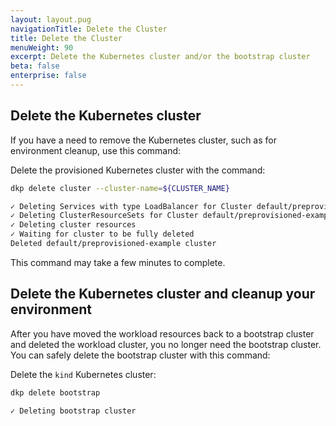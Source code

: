 ```yaml
---
layout: layout.pug
navigationTitle: Delete the Cluster
title: Delete the Cluster
menuWeight: 90
excerpt: Delete the Kubernetes cluster and/or the bootstrap cluster
beta: false
enterprise: false
---
```


## Delete the Kubernetes cluster

If you have a need to remove the Kubernetes cluster, such as for environment cleanup, use this command:

Delete the provisioned Kubernetes cluster with the command:

```bash
dkp delete cluster --cluster-name=${CLUSTER_NAME}
```

```sh
✓ Deleting Services with type LoadBalancer for Cluster default/preprovisioned-example
✓ Deleting ClusterResourceSets for Cluster default/preprovisioned-example
✓ Deleting cluster resources
✓ Waiting for cluster to be fully deleted
Deleted default/preprovisioned-example cluster
```

This command may take a few minutes to complete.

## Delete the Kubernetes cluster and cleanup your environment

After you have moved the workload resources back to a bootstrap cluster and deleted the workload cluster, you no longer need the bootstrap cluster. You can safely delete the bootstrap cluster with this command:

Delete the `kind` Kubernetes cluster:

```bash
dkp delete bootstrap
```

```sh
✓ Deleting bootstrap cluster
```
